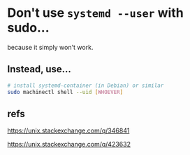# Don't use `systemd --user` with sudo...

because it simply won't work.

## Instead, use...

```sh
# install systemd-container (in Debian) or similar
sudo machinectl shell --uid [WHOEVER]
```

## refs

https://unix.stackexchange.com/q/346841

https://unix.stackexchange.com/q/423632
